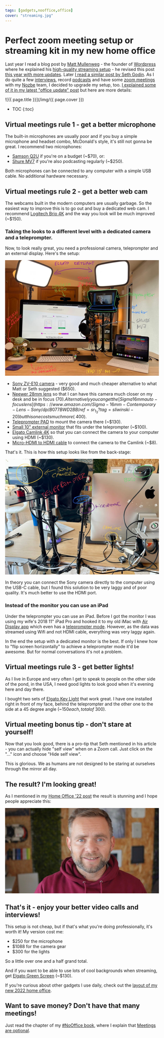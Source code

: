 ```yaml
---
tags: [gadgets,nooffice,office]
cover: "streaming.jpg"
---
```


# Perfect zoom meeting setup or streaming kit in my new home office

Last year I read a blog post by [Matt Mullenweg](https://ma.tt/) - the founder of [Wordpress](https://wordpress.org) where he explained his [high-quality streaming setup](https://ma.tt/2020/05/ceo-video-streaming/) - he revised this post [this year with more updates](https://ma.tt/2021/05/2021-streaming-kit/). Later [I read a similar post by Seth Godin](https://seths.blog/2021/04/fixing-zoom-calls-looking-better-and-feeling-better/). As I do quite a few [interviews](/guest/), record [podcasts](/noofficefm/) and have some [zoom meetings](https://NoOffice.org/meetings/) with my [Nozbe][n] team, I decided to upgrade my setup, too. [I explained some of it in my latest "office update" post](/office22/) but here are more details:

<!--More-->

![{{ page.title }}](/img/{{ page.cover }})

* TOC
{:toc}

## Virtual meetings rule 1 - get a better microphone

The built-in microphones are usually poor and if you buy a simple microphone and headset combo, McDonald's style, it's still not gonna be great. I recommend two microphones:

- [Samson Q2U](https://www.amazon.com/Samson-Handheld-Microphone-Recording-Podcasting/dp/B07FKG8PGZ/ref=sr_1_6?tag=sliwinski-20) if you're on a budget (~$70), or:
- [Shure MV7](https://www.amazon.com/Shure-Microphone-Podcasting-Voice-Isolating-Technology/dp/B08G7RG9ML/?tag=sliwinski-20) if you're also podcasting regularly (~$250).

Both microphones can be connected to any computer with a simple USB cable. No additional hardware necessary.

## Virtual meetings rule 2 - get a better web cam

The webcams built in the modern computers are usually garbage. So the easiest way to improve this is to go out and buy a dedicated web cam. I recommend [Logitech Brio 4K](https://www.amazon.com/Logitech-Calling-Noise-Canceling-Correction-Microsoft/dp/B01N5UOYC4/ref=sr_1_3?tag=sliwinski-20) and the way you look will be much improved (~$150).

### Taking the looks to a different level with a dedicated camera and a teleprompter.

Now, to look really great, you need a professional camera, teleprompter and an external display. Here's the setup:

![{{ page.title }} 2](/img/streaming-2.jpg)

- [Sony ZV-E10 camera](https://www.amazon.com/Sony-Content-Creators-Vlogging-Microphone/dp/B08965JV8D/ref=sr_1_3?tag=sliwinski-20) - very good and much cheaper alternative to what Matt or Seth suggested ($650).
- [Neewer 28mm lens](https://www.amazon.com/Neewer-Aperture-Compatible-Mirrorless-Cameras/dp/B083SMLSCW/ref=sr_1_10?tag=sliwinski-20) so that I can have this camera much closer on my desk and be in focus ($70). Alternatively you can get the [Sigma 16mm auto-focus lens](https://www.amazon.com/Sigma-16mm-Contemporary-Lens-Sony/dp/B077BWD2BB/ref=sr_1_3?tag=sliwinski-20) but this one costs much more (~$400).
- [Teleprompter PAD](https://www.amazon.com/TELEPROMPTER-PAD-TeleprompterPAD-iLight-Remote/dp/B01BMIM9PM/ref=sr_1_3?tag=sliwinski-20) to mount the camera there (~$130).
- [Small 10" external monitor](https://www.amazon.com/WHOLEV-Monitors-1280X800-Security-Raspberry/dp/B07Q9875PQ/ref=sr_1_2?tag=sliwinski-20) that fits under the teleprompter (~$100).
- [Elgato Camlink 4K](https://www.amazon.com/Elgato-Cam-Link-Broadcast-Camcorder/dp/B07K3FN5MR/ref=sr_1_2?tag=sliwinski-20) so that you can connect the camera to your computer using HDMI (~$130).
- [Micro-HDMI to HDMI cable](https://www.amazon.com/UGREEN-Adapter-Ethernet-Compatible-Raspberry/dp/B06WWQ7KLV/ref=sr_1_3?tag=sliwinski-20) to connect the camera to the Camlink (~$8).

That's it. This is how this setup looks like from the back-stage:

![{{ page.title }} 3](/img/streaming-3.jpg)

In theory you can connect the Sony camera directly to the computer using the USB-C cable, but I found this solution to be very laggy and of poor quality. It's much better to use the HDMI port.

### Instead of the monitor you can use an iPad

Under the teleprompter you can use an iPad. Before I got the monitor I was using my wife's 2018 11" iPad Pro and hooked it to my old iMac with [Air Display app](https://avatron.com/applications/air-display/) which even has a [teleprompter mode](https://avatron.com/teleprompter/). However, as the data was streamed using Wifi and not HDMI cable, everything was very laggy again.

In the end the setup with a dedicated monitor is the best. If only I knew how to "flip screen horizontally" to achieve a teleprompter mode it'd be awesome. But for normal conversations it's not a problem.

## Virtual meetings rule 3 - get better lights!

As I live in Europe and very often I get to speak to people on the other side of the pond, in the USA, I need good lights to look good when it's evening here and day there.

I bought two sets of [Elgato Key Light](https://www.amazon.com/Elgato-Key-Light-Professional-App-Enabled/dp/B07L755X9G/ref=sr_1_2?tag=sliwinski-20) that work great. I have one installed right in front of my face, behind the teleprompter and the other one to the side at a 45 degree angle (~$150 each, total of ~$300).

## Virtual meeting bonus tip - don't stare at yourself!

Now that you look good, there is a pro-tip that Seth mentioned in his article - you can actually hide "self view" when on a Zoom call. Just click on the "…" icon and choose "Hide self view".

This is glorious. We as humans are not designed to be staring at ourselves through the mirror all day.

## The result? I'm looking great!

As I mentioned in my [Home Office '22 post](/office22/) the result is stunning and I hope people appreciate this:

![{{ page.title }} bokeh](/img/office22-5.jpg)

## That's it - enjoy your better video calls and interviews!

This setup is not cheap, but if that's what you're doing professionally, it's worth it! My version cost me:

- $250 for the microphone
- $1088 for the camera gear
- $300 for the lights

So a little over one and a half grand total.

And if you want to be able to use lots of cool backgrounds when streaming, get [Elgato Green Screen](https://www.amazon.com/dp/B07QWMS7X5/ref=srdp?tag=sliwinski-20) (~$130).

If you're curious about other gadgets I use daily, check out the [layout of my new 2022 home office](/office22/).

## Want to save money? Don't have that many meetings!

Just read the chapter of my [#NoOffice book](https://NoOffice.org/), where I explain that [Meetings are optional](https://NoOffice.org/meetings/).

[n]: https://michael.gratis/nozbe
[np]: https://michael.gratis/nozbepersonal